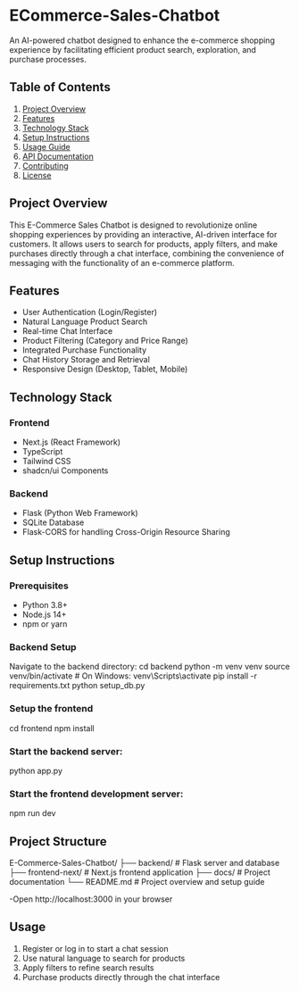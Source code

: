 # ECommerce-Sales-Chatbot

An AI-powered chatbot designed to enhance the e-commerce shopping experience by facilitating efficient product search, exploration, and purchase processes.

## Table of Contents
1. [Project Overview](#project-overview)
2. [Features](#features)
3. [Technology Stack](#technology-stack)
4. [Setup Instructions](#setup-instructions)
5. [Usage Guide](#usage-guide)
6. [API Documentation](#api-documentation)
7. [Contributing](#contributing)
8. [License](#license)

## Project Overview

This E-Commerce Sales Chatbot is designed to revolutionize online shopping experiences by providing an interactive, AI-driven interface for customers. It allows users to search for products, apply filters, and make purchases directly through a chat interface, combining the convenience of messaging with the functionality of an e-commerce platform.

## Features

- User Authentication (Login/Register)
- Natural Language Product Search
- Real-time Chat Interface
- Product Filtering (Category and Price Range)
- Integrated Purchase Functionality
- Chat History Storage and Retrieval
- Responsive Design (Desktop, Tablet, Mobile)

## Technology Stack

### Frontend
- Next.js (React Framework)
- TypeScript
- Tailwind CSS
- shadcn/ui Components

### Backend
- Flask (Python Web Framework)
- SQLite Database
- Flask-CORS for handling Cross-Origin Resource Sharing

## Setup Instructions

### Prerequisites
- Python 3.8+
- Node.js 14+
- npm or yarn

### Backend Setup
Navigate to the backend directory:
cd backend
python -m venv venv
source venv/bin/activate  # On Windows: venv\Scripts\activate
pip install -r requirements.txt
python setup_db.py

### Setup the frontend
cd frontend
npm install


### Start the backend server:
python app.py

### Start the frontend development server:
npm run dev


## Project Structure
E-Commerce-Sales-Chatbot/
├── backend/           # Flask server and database
├── frontend-next/    # Next.js frontend application
├── docs/            # Project documentation
└── README.md        # Project overview and setup guide



-Open http://localhost:3000 in your browser

## Usage

1. Register or log in to start a chat session
2. Use natural language to search for products
3. Apply filters to refine search results
4. Purchase products directly through the chat interface


